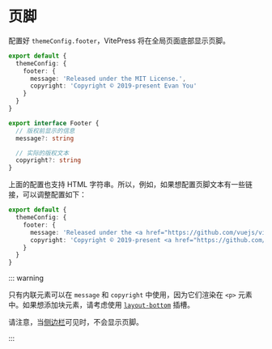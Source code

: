 # 页脚

配置好 `themeConfig.footer`，VitePress 将在全局页面底部显示页脚。

```ts
export default {
  themeConfig: {
    footer: {
      message: 'Released under the MIT License.',
      copyright: 'Copyright © 2019-present Evan You'
    }
  }
}
```

```ts
export interface Footer {
  // 版权前显示的信息
  message?: string

  // 实际的版权文本
  copyright?: string
}
```

上面的配置也支持 HTML 字符串。所以，例如，如果想配置页脚文本有一些链接，可以调整配置如下：

```ts
export default {
  themeConfig: {
    footer: {
      message: 'Released under the <a href="https://github.com/vuejs/vitepress/blob/main/LICENSE">MIT License</a>.',
      copyright: 'Copyright © 2019-present <a href="https://github.com/yyx990803">Evan You</a>'
    }
  }
}
```

::: warning

只有内联元素可以在 `message` 和 `copyright` 中使用，因为它们渲染在 `<p>` 元素中。如果想添加块元素，请考虑使用 [`layout-bottom`](https://vitepress.dev/zh/guide/extending-default-theme#layout-slots) 插槽。

请注意，当[侧边栏](https://vitepress.dev/zh/reference/default-theme-sidebar)可见时，不会显示页脚。

:::
